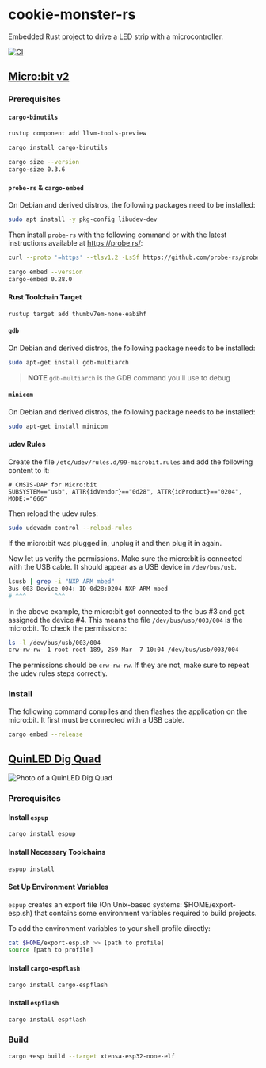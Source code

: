 # cookie-monster-rs
Embedded Rust project to drive a LED strip with a microcontroller.

[![CI](https://github.com/AlexPayment/cookie-monster-rs/actions/workflows/ci.yml/badge.svg)](https://github.com/AlexPayment/cookie-monster-rs/actions/workflows/ci.yml)

## [Micro:bit v2](https://tech.microbit.org/hardware/)

### Prerequisites

#### `cargo-binutils`

```sh
rustup component add llvm-tools-preview

cargo install cargo-binutils

cargo size --version
cargo-size 0.3.6
```

#### `probe-rs` & `cargo-embed`

On Debian and derived distros, the following packages need to be installed:

```sh
sudo apt install -y pkg-config libudev-dev
```

Then install `probe-rs` with the following command or with the latest instructions available at https://probe.rs/:

```sh
curl --proto '=https' --tlsv1.2 -LsSf https://github.com/probe-rs/probe-rs/releases/latest/download/probe-rs-tools-installer.sh | sh

cargo embed --version
cargo-embed 0.28.0
```

#### Rust Toolchain Target

```sh
rustup target add thumbv7em-none-eabihf
```

#### `gdb`

On Debian and derived distros, the following package needs to be installed:

```sh
sudo apt-get install gdb-multiarch
```

> **NOTE** `gdb-multiarch` is the GDB command you'll use to debug

#### `minicom`

On Debian and derived distros, the following package needs to be installed:

```sh
sudo apt-get install minicom
```

#### udev Rules

Create the file `/etc/udev/rules.d/99-microbit.rules` and add the following content to it:

```text
# CMSIS-DAP for Micro:bit
SUBSYSTEM=="usb", ATTR{idVendor}=="0d28", ATTR{idProduct}=="0204", MODE:="666"
```

Then reload the udev rules:

```sh
sudo udevadm control --reload-rules
```

If the micro:bit was plugged in, unplug it and then plug it in again.

Now let us verify the permissions. Make sure the micro:bit is connected with the USB cable. It should appear as a USB
device in `/dev/bus/usb`.

```sh
lsusb | grep -i "NXP ARM mbed"
Bus 003 Device 004: ID 0d28:0204 NXP ARM mbed
# ^^^        ^^^
```

In the above example, the micro:bit got connected to the bus #3 and got assigned the device #4. This means the file
`/dev/bus/usb/003/004` is the micro:bit. To check the permissions:

```sh
ls -l /dev/bus/usb/003/004
crw-rw-rw- 1 root root 189, 259 Mar  7 10:04 /dev/bus/usb/003/004
```

The permissions should be `crw-rw-rw`. If they are not, make sure to repeat the udev rules steps correctly.

### Install

The following command compiles and then flashes the application on the micro:bit. It first must be connected with a USB
cable.

```sh
cargo embed --release
```

## [QuinLED Dig Quad](https://quinled.info/pre-assembled-quinled-dig-quad/)

![Photo of a QuinLED Dig Quad](./quinled_dig_quad/quinled_dig_quad.jpg "QuinLED Dig Quad")

### Prerequisites

#### Install `espup`

```sh
cargo install espup
```

#### Install Necessary Toolchains

```sh
espup install
```

#### Set Up Environment Variables

`espup` creates an export file (On Unix-based systems: $HOME/export-esp.sh) that contains some environment variables
required to build projects.

To add the environment variables to your shell profile directly:

```sh
cat $HOME/export-esp.sh >> [path to profile]
source [path to profile]
```

#### Install `cargo-espflash`

```sh
cargo install cargo-espflash
```

#### Install `espflash`

```sh
cargo install espflash
```

### Build

```sh
cargo +esp build --target xtensa-esp32-none-elf
```

